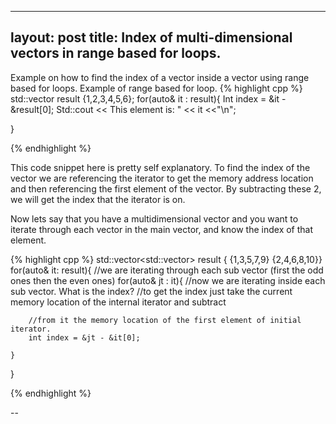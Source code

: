 ---
layout: post
title: Index of multi-dimensional vectors in range based for loops.
-
Example on how to find the index of a vector inside a vector using range based for loops.
Example of range based for loop.
{% highlight cpp %}
std::vector<int> result {1,2,3,4,5,6};
for(auto& it : result){
	Int index = &it - &result[0];
	Std::cout << This element is: " << it <<"\n";
	
}

{% endhighlight %}

This code snippet here is pretty self explanatory. To find the index of the vector we are referencing the iterator to get the memory address location and then referencing the first element of the vector. By subtracting these 2, we will get the index that the iterator is on. 

Now lets say that you have a multidimensional vector and you want to iterate through each vector in the main vector, and know the index of that element.


{% highlight cpp %}
std::vector<std::vector<int>> result { {1,3,5,7,9}
						   {2,4,6,8,10}} 
for(auto& it: result){
	//we are iterating through each sub vector (first the odd ones then the even ones)
	for(auto& jt : it){
		//now we are iterating inside each sub vector. What is the index?
		//to get the index just take the current memory location of the internal iterator and subtract
		
		//from it the memory location of the first element of initial iterator.
		int index = &jt - &it[0];
		
	}

}

{% endhighlight %}






--
